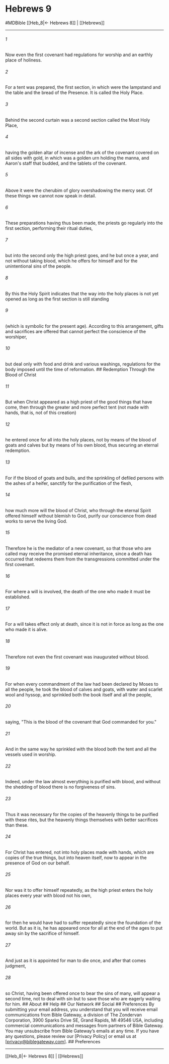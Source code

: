 # Hebrews 9
#MDBible
[[Heb_8|← Hebrews 8]] | [[Hebrews]]

***


###### 1 
Now even the first covenant had regulations for worship and an earthly place of holiness. 

###### 2 
For a tent was prepared, the first section, in which were the lampstand and the table and the bread of the Presence. It is called the Holy Place. 

###### 3 
Behind the second curtain was a second section called the Most Holy Place, 

###### 4 
having the golden altar of incense and the ark of the covenant covered on all sides with gold, in which was a golden urn holding the manna, and Aaron's staff that budded, and the tablets of the covenant. 

###### 5 
Above it were the cherubim of glory overshadowing the mercy seat. Of these things we cannot now speak in detail. 

###### 6 
These preparations having thus been made, the priests go regularly into the first section, performing their ritual duties, 

###### 7 
but into the second only the high priest goes, and he but once a year, and not without taking blood, which he offers for himself and for the unintentional sins of the people. 

###### 8 
By this the Holy Spirit indicates that the way into the holy places is not yet opened as long as the first section is still standing 

###### 9 
(which is symbolic for the present age). According to this arrangement, gifts and sacrifices are offered that cannot perfect the conscience of the worshiper, 

###### 10 
but deal only with food and drink and various washings, regulations for the body imposed until the time of reformation. ## Redemption Through the Blood of Christ 

###### 11 
But when Christ appeared as a high priest of the good things that have come, then through the greater and more perfect tent (not made with hands, that is, not of this creation) 

###### 12 
he entered once for all into the holy places, not by means of the blood of goats and calves but by means of his own blood, thus securing an eternal redemption. 

###### 13 
For if the blood of goats and bulls, and the sprinkling of defiled persons with the ashes of a heifer, sanctify for the purification of the flesh, 

###### 14 
how much more will the blood of Christ, who through the eternal Spirit offered himself without blemish to God, purify our conscience from dead works to serve the living God. 

###### 15 
Therefore he is the mediator of a new covenant, so that those who are called may receive the promised eternal inheritance, since a death has occurred that redeems them from the transgressions committed under the first covenant. 

###### 16 
For where a will is involved, the death of the one who made it must be established. 

###### 17 
For a will takes effect only at death, since it is not in force as long as the one who made it is alive. 

###### 18 
Therefore not even the first covenant was inaugurated without blood. 

###### 19 
For when every commandment of the law had been declared by Moses to all the people, he took the blood of calves and goats, with water and scarlet wool and hyssop, and sprinkled both the book itself and all the people, 

###### 20 
saying, "This is the blood of the covenant that God commanded for you." 

###### 21 
And in the same way he sprinkled with the blood both the tent and all the vessels used in worship. 

###### 22 
Indeed, under the law almost everything is purified with blood, and without the shedding of blood there is no forgiveness of sins. 

###### 23 
Thus it was necessary for the copies of the heavenly things to be purified with these rites, but the heavenly things themselves with better sacrifices than these. 

###### 24 
For Christ has entered, not into holy places made with hands, which are copies of the true things, but into heaven itself, now to appear in the presence of God on our behalf. 

###### 25 
Nor was it to offer himself repeatedly, as the high priest enters the holy places every year with blood not his own, 

###### 26 
for then he would have had to suffer repeatedly since the foundation of the world. But as it is, he has appeared once for all at the end of the ages to put away sin by the sacrifice of himself. 

###### 27 
And just as it is appointed for man to die once, and after that comes judgment, 

###### 28 
so Christ, having been offered once to bear the sins of many, will appear a second time, not to deal with sin but to save those who are eagerly waiting for him. ## About ## Help ## Our Network ## Social ## Preferences By submitting your email address, you understand that you will receive email communications from Bible Gateway, a division of The Zondervan Corporation, 3900 Sparks Drive SE, Grand Rapids, MI 49546 USA, including commercial communications and messages from partners of Bible Gateway. You may unsubscribe from Bible Gateway&rsquo;s emails at any time. If you have any questions, please review our [Privacy Policy] or email us at [privacy@biblegateway.com]. ## Preferences

***

[[Heb_8|← Hebrews 8]] | [[Hebrews]]
